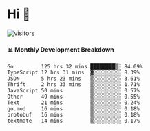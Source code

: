 # Hi 👋
 
![visitors](https://visitor-badge.glitch.me/badge?page_id=sorcererxw.sorcererx)

#### 📊 Monthly Development Breakdown

<!--START_SECTION:waka-->
```text
Go         125 hrs 32 mins ████████▒░ 84.09%
TypeScript 12 hrs 31 mins  ▓░░░░░░░░░ 8.39%
JSON       5 hrs 23 mins   ▒░░░░░░░░░ 3.61%
Thrift     2 hrs 33 mins   ▒░░░░░░░░░ 1.71%
JavaScript 50 mins         ▒░░░░░░░░░ 0.57%
Other      49 mins         ▒░░░░░░░░░ 0.55%
Text       21 mins         ▒░░░░░░░░░ 0.24%
go.mod     16 mins         ▒░░░░░░░░░ 0.18%
protobuf   16 mins         ▒░░░░░░░░░ 0.18%
textmate   14 mins         ▒░░░░░░░░░ 0.17%
```
<!--END_SECTION:waka-->
